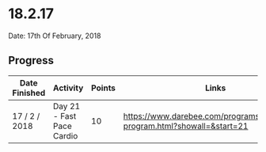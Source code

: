 # 18.2.17

Date: 17th Of February, 2018

## Progress

| Date Finished | Activity | Points | Links |
| ------------- | -------- | ------ | ----- |
| 17 / 2 / 2018 | Day 21 - Fast Pace Cardio | 10 | https://www.darebee.com/programs/foundation-program.html?showall=&start=21 |

